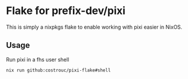 # Flake for prefix-dev/pixi

This is simply a nixpkgs flake to enable working with pixi easier in NixOS.

## Usage

Run pixi in a fhs user shell

```shell
nix run github:costrouc/pixi-flake#shell
```
